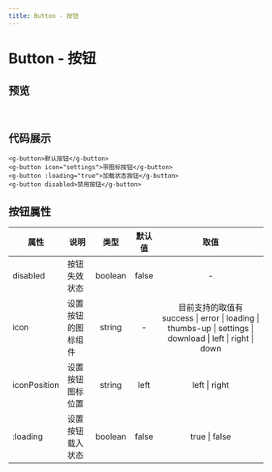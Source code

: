 ```yaml
---
title: Button - 按钮
---
```


# Button - 按钮

## 预览
<br />
<ClientOnly>
<button-demo />
</ClientOnly>

## 代码展示
```vue
<g-button>默认按钮</g-button>
<g-button icon="settings">带图标按钮</g-button>
<g-button :loading="true">加载状态按钮</g-button>
<g-button disabled>禁用按钮</g-button>
```

## 按钮属性
| 属性          | 说明            | 类型     | 默认值 | 取值           |
| ------------ | --------------- | :-----: | :---: | :-----------: |
| disabled     | 按钮失效状态      | boolean | false | -             |
| icon         | 设置按钮的图标组件 | string  | -     | 目前支持的取值有 success \| error \| loading \| thumbs-up \| settings \| download \| left \| right \| down             |
| iconPosition | 设置按钮图标位置   | string  | left  | left \| right |
| :loading     | 设置按钮载入状态   | boolean | false | true \| false |

